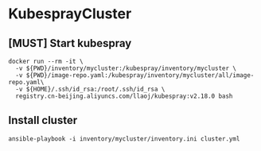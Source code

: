 # KubesprayCluster

## [MUST] Start kubespray

```shell
docker run --rm -it \
  -v ${PWD}/inventory/mycluster:/kubespray/inventory/mycluster \
  -v ${PWD}/image-repo.yaml:/kubespray/inventory/mycluster/all/image-repo.yaml\
  -v ${HOME}/.ssh/id_rsa:/root/.ssh/id_rsa \
  registry.cn-beijing.aliyuncs.com/llaoj/kubespray:v2.18.0 bash
```

## Install cluster

```shell
ansible-playbook -i inventory/mycluster/inventory.ini cluster.yml
```